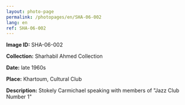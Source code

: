 ```yaml
---
layout: photo-page
permalink: /photopages/en/SHA-06-002
lang: en
ref: SHA-06-002
---
```


**Image ID:** SHA-06-002

**Collection:** Sharhabil Ahmed Collection

**Date:** late 1960s

**Place:** Khartoum, Cultural Club

**Description:** Stokely Carmichael speaking with members of "Jazz Club Number 1"
